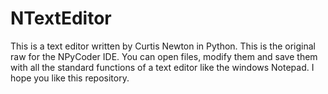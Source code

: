 # NTextEditor
This is a text editor written by Curtis Newton in Python. This is the original raw for the NPyCoder IDE.
You can open files, modify them and save them with all the standard functions of a text editor like the windows Notepad.
I hope you like this repository.
